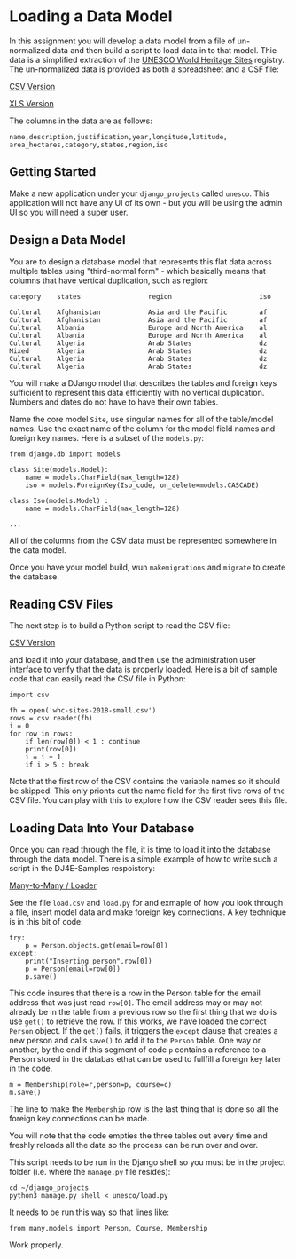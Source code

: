 Loading a Data Model
====================

In this assignment you will develop a data model from a file of un-normalized data and
then build a script to load data in to that model.  Thie data is a simplified extraction
of the <a href="https://whc.unesco.org/en/list/" tatget="_blank">UNESCO World Heritage Sites</a> registry.
The un-normalized data is provided as both a spreadsheet and a CSF file:

<a href="dj4e_model/whc-sites-2018-small.csv" target="_blank">CSV Version</a>

<a href="dj4e_model/whc-sites-2018-small.xls" target="_blank">XLS Version</a>

The columns in the data are as follows:

    name,description,justification,year,longitude,latitude,
    area_hectares,category,states,region,iso

Getting Started
---------------

Make a new application under your `django_projects` called `unesco`.  This
application will not have any UI of its own - but you will be using the admin
UI so you will need a super user.

Design a Data Model
-------------------

You are to design a database model that represents this flat data across
multiple tables using "third-normal form" - which basically means that
columns that have vertical duplication, such as region:

    category    states                 region                      iso

    Cultural    Afghanistan            Asia and the Pacific        af
    Cultural    Afghanistan            Asia and the Pacific        af
    Cultural    Albania                Europe and North America    al
    Cultural    Albania                Europe and North America    al
    Cultural    Algeria                Arab States                 dz
    Mixed       Algeria                Arab States                 dz
    Cultural    Algeria                Arab States                 dz
    Cultural    Algeria                Arab States                 dz

You will make a DJango model that describes the tables and foreign keys
sufficient to represent this data efficiently with no vertical duplication.
Numbers and dates do not have to have their own tables.

Name the core model `Site`, use singular names for all of the table/model
names.  Use the exact name of the column for the model field names and
foreign key names.  Here is a subset of the `models.py`:

    from django.db import models
  
    class Site(models.Model):
        name = models.CharField(max_length=128)
        iso = models.ForeignKey(Iso_code, on_delete=models.CASCADE)

    class Iso(models.Model) :
        name = models.CharField(max_length=128)

    ...

All of the columns from the CSV data must be represented somewhere in the
data model.

Once you have your model build, wun `makemigrations` and `migrate` to create
the database.

Reading CSV Files
-----------------

The next step is to build a Python script to read the CSV file:


<a href="dj4e_model/whc-sites-2018-small.csv" target="_blank">CSV Version</a>

and load it into your database, and then use the administration user interface
to verify that the data is properly loaded.   Here is a bit of sample code that
can easily read the CSV file in Python:

    import csv

    fh = open('whc-sites-2018-small.csv')
    rows = csv.reader(fh)
    i = 0
    for row in rows:
        if len(row[0]) < 1 : continue
        print(row[0])
        i = i + 1
        if i > 5 : break
    
Note that the first row of the CSV contains the variable names so it should be 
skipped.   This only prionts out the name field for the first five rows of the CSV
file.   You can play with this to explore how the CSV reader sees this file.

Loading Data Into Your Database
-------------------------------

Once you can read through the file, it is time to load it into the database through
the data model.  There is a simple example of how to write such a script in the 
DJ4E-Samples respoistory:

<a href="https://github.com/csev/dj4e-samples/tree/master/samples/many" target="_blank">Many-to-Many / Loader</a>

See the file `load.csv` and `load.py` for and exmaple of how you look through a file,
insert model data and make foreign key connections.  A key technique is in this bit of code:

    try:
        p = Person.objects.get(email=row[0])
    except:
        print("Inserting person",row[0])
        p = Person(email=row[0])
        p.save()

This code insures that there is a row in the Person table for the email address
that was just read `row[0]`.  The email address may or may not already be in the table
from a previous row so the first thing that we do is use `get()` to retrieve the row.
If this works, we have loaded the correct `Person` object.  If the `get()` fails,
it triggers the `except` clause that creates a new person and calls `save()` to add it to the
`Person` table.  One way or another, by the end if this segment of code `p` contains a reference
to a Person stored in the databas ethat can be used to fullfill a foreign key
later in the code.

    m = Membership(role=r,person=p, course=c)
    m.save()

The line to make the `Membership` row is the last thing that is done so all the 
foreign key connections can be made.

You will note that the code empties the three tables out every time and freshly reloads
all the data so the process can be run over and over.

This script needs to be run in the Django shell so you must be in the project folder (i.e.
where the `manage.py` file resides):

    cd ~/django_projects
    python3 manage.py shell < unesco/load.py

It needs to be run this way so that lines like:

    from many.models import Person, Course, Membership

Work properly.

